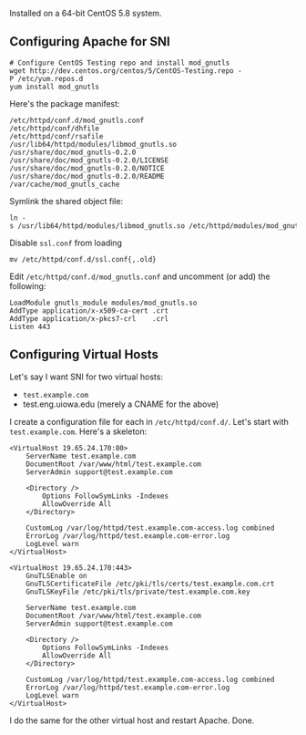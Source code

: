 Installed on a 64-bit CentOS 5.8 system.

Configuring Apache for SNI
--------------------------

    # Configure CentOS Testing repo and install mod_gnutls  
    wget http://dev.centos.org/centos/5/CentOS-Testing.repo -P /etc/yum.repos.d  
    yum install mod_gnutls

Here's the package manifest:

    /etc/httpd/conf.d/mod_gnutls.conf  
    /etc/httpd/conf/dhfile  
    /etc/httpd/conf/rsafile  
    /usr/lib64/httpd/modules/libmod_gnutls.so  
    /usr/share/doc/mod_gnutls-0.2.0  
    /usr/share/doc/mod_gnutls-0.2.0/LICENSE  
    /usr/share/doc/mod_gnutls-0.2.0/NOTICE  
    /usr/share/doc/mod_gnutls-0.2.0/README  
    /var/cache/mod_gnutls_cache   

Symlink the shared object file:

    ln -s /usr/lib64/httpd/modules/libmod_gnutls.so /etc/httpd/modules/mod_gnutls.so

Disable `ssl.conf` from loading

    mv /etc/httpd/conf.d/ssl.conf{,.old}

Edit `/etc/httpd/conf.d/mod_gnutls.conf` and uncomment (or add) the
following:

    LoadModule gnutls_module modules/mod_gnutls.so  
    AddType application/x-x509-ca-cert .crt  
    AddType application/x-pkcs7-crl    .crl  
    Listen 443

Configuring Virtual Hosts
-------------------------

Let's say I want SNI for two virtual hosts:

-   `test.example.com`
-   test.eng.uiowa.edu (merely a CNAME for the above)

I create a configuration file for each in `/etc/httpd/conf.d/`. Let's
start with `test.example.com`. Here's a skeleton:

    <VirtualHost 19.65.24.170:80>  
        ServerName test.example.com  
        DocumentRoot /var/www/html/test.example.com  
        ServerAdmin support@test.example.com  
      
        <Directory />  
            Options FollowSymLinks -Indexes  
            AllowOverride All  
        </Directory>  
      
        CustomLog /var/log/httpd/test.example.com-access.log combined  
        ErrorLog /var/log/httpd/test.example.com-error.log  
        LogLevel warn  
    </VirtualHost>  
      
    <VirtualHost 19.65.24.170:443>  
        GnuTLSEnable on  
        GnuTLSCertificateFile /etc/pki/tls/certs/test.example.com.crt  
        GnuTLSKeyFile /etc/pki/tls/private/test.example.com.key  
      
        ServerName test.example.com  
        DocumentRoot /var/www/html/test.example.com  
        ServerAdmin support@test.example.com  
      
        <Directory />  
            Options FollowSymLinks -Indexes  
            AllowOverride All  
        </Directory>  
      
        CustomLog /var/log/httpd/test.example.com-access.log combined  
        ErrorLog /var/log/httpd/test.example.com-error.log  
        LogLevel warn  
    </VirtualHost>

I do the same for the other virtual host and restart Apache. Done.
